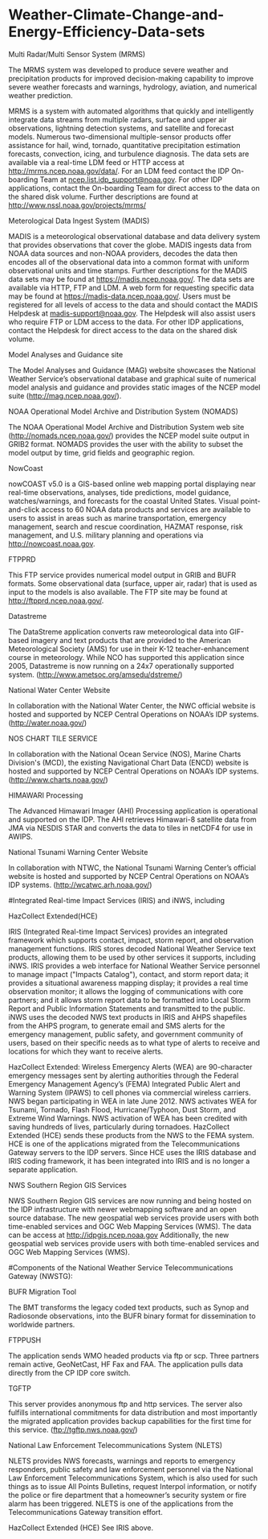 # Weather-Climate-Change-and-Energy-Efficiency-Data-sets

Multi Radar/Multi Sensor System (MRMS)

The MRMS system was developed to produce severe weather and precipitation products for improved decision-making capability to improve severe weather forecasts and warnings, hydrology, aviation, and numerical weather prediction.

MRMS is a system with automated algorithms that quickly and intelligently integrate data streams from multiple radars, surface and upper air observations, lightning detection systems, and satellite and forecast models. Numerous two-dimensional multiple-sensor products offer assistance for hail, wind, tornado, quantitative precipitation estimation forecasts, convection, icing, and turbulence diagnosis.
The data sets are available via a real-time LDM feed or HTTP access at http://mrms.ncep.noaa.gov/data/. For an LDM feed contact the IDP On-boarding Team at ncep.list.idp_support@noaa.gov. For other IDP applications, contact the On-boarding Team for direct access to the data on the shared disk volume. Further descriptions are found at http://www.nssl.noaa.gov/projects/mrms/

Meterological Data Ingest System (MADIS)

MADIS is a meteorological observational database and data delivery system that provides observations that cover the globe. MADIS ingests data from NOAA data sources and non-NOAA providers, decodes the data then encodes all of the observational data into a common format with uniform observational units and time stamps. Further descriptions for the MADIS data sets may be found at https://madis.ncep.noaa.gov/.
The data sets are available via HTTP, FTP and LDM. A web form for requesting specific data may be found at https://madis-data.ncep.noaa.gov/. Users must be registered for all levels of access to the data and should contact the MADIS Helpdesk at madis-support@noaa.gov. The Helpdesk will also assist users who require FTP or LDM access to the data. For other IDP applications, contact the Helpdesk for direct access to the data on the shared disk volume. 

Model Analyses and Guidance site

The Model Analyses and Guidance (MAG) website showcases the National Weather Service’s observational database and graphical suite of numerical model analysis and guidance and provides static images of the NCEP model suite (http://mag.ncep.noaa.gov/). 

NOAA Operational Model Archive and Distribution System (NOMADS)

The NOAA Operational Model Archive and Distribution System web site (http://nomads.ncep.noaa.gov/) provides the NCEP model suite output in GRIB2 format. NOMADS provides the user with the ability to subset the model output by time, grid fields and geographic region.

NowCoast

nowCOAST v5.0 is a GIS-based online web mapping portal displaying near real-time observations, analyses, tide predictions, model guidance, watches/warnings, and forecasts for the coastal United States. Visual point-and-click access to 60 NOAA data products and services are available to users to assist in areas such as marine transportation, emergency management, search and rescue coordination, HAZMAT response, risk management, and U.S. military planning and operations via http://nowcoast.noaa.gov.

FTPPRD

This FTP service provides numerical model output in GRIB and BUFR formats. Some observational data (surface, upper air, radar) that is used as input to the models is also available. The FTP site may be found at http://ftpprd.ncep.noaa.gov/. 

Datastreme

The DataStreme application converts raw meteorological data into GIF-based imagery and text products that are provided to the American Meteorological Society (AMS) for use in their K-12 teacher-enhancement course in meteorology.   While NCO has supported this application since 2005, Datastreme is now running on a 24x7 operationally supported system.  (http://www.ametsoc.org/amsedu/dstreme/)

National Water Center Website

In collaboration with the National Water Center, the NWC official website is hosted and supported by NCEP Central Operations on NOAA’s IDP systems. (http://water.noaa.gov/)

NOS CHART TILE SERVICE

In collaboration with the National Ocean Service (NOS), Marine Charts Division's (MCD), the existing Navigational Chart Data (ENCD) website is hosted and supported by NCEP Central Operations on NOAA’s IDP systems.  (http://www.charts.noaa.gov/) 

HIMAWARI Processing

The Advanced Himawari Imager (AHI) Processing application is operational and supported on the IDP.   The AHI retrieves Himawari-8 satellite data from JMA via NESDIS STAR and converts the data to tiles in netCDF4 for use in AWIPS.

National Tsunami Warning Center Website

In collaboration with NTWC, the National Tsunami Warning Center’s official website is hosted and supported by NCEP Central Operations on NOAA’s IDP systems. (http://wcatwc.arh.noaa.gov/)

#Integrated Real-time Impact Services (IRIS) and iNWS, including

HazCollect Extended(HCE)

IRIS (Integrated Real-time Impact Services) provides an integrated framework which supports contact, impact, storm report, and observation management functions. IRIS stores decoded National Weather Service text products, allowing them to be used by other services it supports, including iNWS. IRIS provides a web interface for National Weather Service ​personnel to manage impact ("Impacts Catalog"), contact, and storm report data; it provides a situational awareness mapping display; it provides a real time observation monitor; it allows the logging of communications with core partners; and it allows storm report data to be formatted into Local Storm Report and Public Information Statements and transmitted to the public. iNWS uses the decoded NWS text products in IRIS and AHPS shapefiles from the AHPS program, to generate email and SMS alerts for the emergency management, public safety, and government community of users, based on their specific needs as to what type of alerts to receive and locations for which they want to receive alerts.

HazCollect Extended: Wireless Emergency Alerts (WEA) are 90-character emergency messages sent by alerting authorities through the Federal Emergency Management Agency’s (FEMA) Integrated Public Alert and Warning System (IPAWS) to cell phones via commercial wireless carriers. NWS began participating in WEA in late June 2012. NWS activates WEA for Tsunami, Tornado, Flash Flood, Hurricane/Typhoon, Dust Storm, and Extreme Wind Warnings. NWS activation of WEA has been credited with saving hundreds of lives, particularly during tornadoes. HazCollect Extended (HCE) sends these products from the NWS to the FEMA system. HCE is one of the applications migrated from the Telecommunications Gateway servers to the IDP servers. Since HCE uses the IRIS database and IRIS coding framework, it has been integrated into IRIS and is no longer a separate application.

NWS Southern Region GIS Services

NWS Southern Region GIS services are now running and being hosted on the IDP infrastructure with newer webmapping software and an open source database.  The new geospatial web services provide users with both time-enabled services and OGC Web Mapping Services (WMS). The data can be access at http://idpgis.ncep.noaa.gov  Additionally, the new geospatial web services provide users with both time-enabled services and OGC Web Mapping Services (WMS).

#Components of the National Weather Service Telecommunications Gateway (NWSTG):

BUFR Migration Tool

The BMT transforms the legacy coded text products, such as Synop and Radiosonde observations, into the BUFR binary format for dissemination to worldwide partners. 

FTPPUSH

The application sends WMO headed products via ftp or scp. Three partners remain active, GeoNetCast, HF Fax and FAA. The application pulls data directly from the CP IDP core switch. 

TGFTP

This server provides anonymous ftp and http services.  The server also fulfills international commitments for data distribution and most importantly the migrated application provides backup capabilities for the first time for this service. (ftp://tgftp.nws.noaa.gov/) 

National Law Enforcement Telecommunications System (NLETS)

NLETS provides NWS forecasts, warnings and reports to emergency responders, public safety and law enforcement personnel via the National Law Enforcement Telecommunications System, which is also used for such things as to issue All Points Bulletins, request Interpol information, or notify the police or fire department that a homeowner’s security system or fire alarm has been triggered. NLETS is one of the applications from the Telecommunications Gateway transition effort.

HazCollect Extended (HCE)
See IRIS above.
